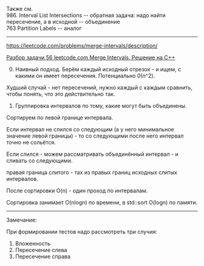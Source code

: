 Также см.  
986. Interval List Intersections -- обратная задача: надо найти пересечение, а в исходной -- объединение    
763 Partition Labels -- аналог

____

https://leetcode.com/problems/merge-intervals/description/

[Разбор задачи 56 leetcode.com Merge Intervals. Решение на C++](https://www.youtube.com/watch?v=PIUaSD1c0AY)

0. Наивный подход. Берём каждый исходный отрезок - и ищем, с какими он имеет пересечения. Потенциально 0(n^2). 

Худший случай - нет пересечений, нужно каждый с каждым сравнить, чтобы понять, что это действительно так.

1. Группировка интервалов по тому, какие могут быть объединены.

Сортируем по левой границе интервала.

Если интервал не слился со следующим (а у него минимальное значение левой границы) - то со следующими после 
него интервал точно не сольётся.

Если слился - можем рассматривать объединённый интервал - и сливать со следующими. 

правая граница слитого - тах из правых границ исходных слитых интервалов.

После сортировки O(n) - один проход по интервалам.

Сортировка занимает O(nlogn) по времени, в std::sort O(logn) по памяти.

____

Замечание:   

При формировании тестов надо рассмотреть три случия: 

1. Вложенность  
2. Пересечение слева  
3. Пересечение справа  
